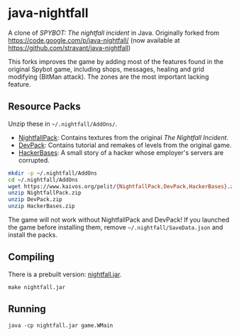 java-nightfall
==============

A clone of *SPYBOT: The nightfall incident* in Java.
Originally forked from https://code.google.com/p/java-nightfall/
(now available at https://github.com/stravant/java-nightfall)

This forks improves the game by adding most of the features found in the original Spybot game,
including shops, messages, healing and grid modifying (BitMan attack).
The zones are the most important lacking feature.

## Resource Packs

Unzip these in `~/.nightfall/AddOns/`.

* [NightfallPack](https://iikka.kapsi.fi/nightfall/NightfallPack.zip): Contains textures from the original _The Nightfall Incident_.
* [DevPack](https://iikka.kapsi.fi/nightfall/DevPack.zip): Contains tutorial and remakes of levels from the original game.
* [HackerBases](https://iikka.kapsi.fi/nightfall/HackerBases.zip): A small story of a hacker whose employer's servers are corrupted.

```sh
mkdir -p ~/.nightfall/AddOns
cd ~/.nightfall/AddOns
wget https://www.kaivos.org/pelit/{NightfallPack,DevPack,HackerBases}.zip
unzip NightfallPack.zip
unzip DevPack.zip
unzip HackerBases.zip
```

The game will not work without NightfallPack and DevPack! If you launched the game before installing them, remove `~/.nightfall/SaveData.json` and install the packs.

## Compiling

There is a prebuilt version: [nightfall.jar](https://github.com/fergusq/java-nightfall/releases/download/v1/nightfall.jar).

```
make nightfall.jar
```

## Running

```
java -cp nightfall.jar game.WMain
```
